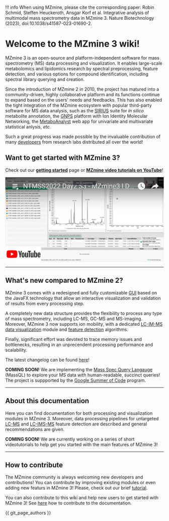 !!! info
    When using MZmine, please cite the corresponding paper:
    Robin Schmid, Steffen Heuckeroth, Ansgar Korf et al. Integrative analysis of multimodal mass spectrometry data in MZmine 3. Nature Biotechnology (2023), doi:10.1038/s41587-023-01690-2. 


# Welcome to the MZmine 3 wiki!

MZmine 3 is an open-source and platform-independent software for mass spectrometry (MS) data
processing and visualization. It enables large-scale metabolomics and lipidomics research by
spectral preprocessing, feature detection, and various options for compound identification,
including spectral library querying and creation.

Since the introduction of MZmine 2 in 2010, the project has matured into a community-driven, highly
collaborative platform and its functions continue to expand based on the users' needs and feedbacks.
This has also enabled the tight integration of the MZmine ecosystem with popular third-party
software for MS data analysis, such as
the [SIRIUS](https://bio.informatik.uni-jena.de/software/sirius/) suite for _in silico_ metabolite
annotation, the [GNPS](https://gnps.ucsd.edu/ProteoSAFe/static/gnps-splash.jsp?redirect=auth)
platform with Ion Identity Molecular Networking, the [MetaboAnalyst](https://www.metaboanalyst.ca/)
web app for univariate and multivariate statistical anlysis, _etc._

Such a great progress was made possible by the invaluable contribution of
many [developers](https://github.com/mzmine/mzmine3/graphs/contributors) from research labs
distributed all over the world!

## Want to get started with MZmine 3? 
 
Check out our **[getting started](getting_started.md)** page or **[MZmine video tutorials on YouTube](https://www.youtube.com/@mzmineproject/playlists)**!

![Youtube channel](index-youtube-channel.png)
 
---

## What's new compared to MZmine 2?

MZmine 3 comes with a redesigned and fully customizable [GUI](main-window-overview.md) based on the
JavaFX technology that allow an interactive visualization and validation of results from every
processing step.

A completely new data structure provides the flexibility to process any type of mass spectrometry,
including LC-MS, GC-MS and MS-imaging. Moreover, MZmine 3 now supports ion mobility, with a
dedicated [LC-IM-MS data visualization](visualization_modules/ims_raw_data_overview/IM-data-visualisation.md)
module and [feature detection](workflows/imsworkflow/ion-mobility-data-processing-workflow.md)
algorithms.

Finally, significant effort was devoted to trace memory issues and bottlenecks, resulting in an
unprecendent processing performance and scalability.

The latest changelog can be found [here](changelog.md)!

**COMING SOON!** We are implementing
the [Mass Spec Query Langauge](https://github.com/rformassspectrometry/SpectraQL) (MassQL) to
explore your MS data with human-readable, succinct queries! The project is suppported by
the [Google Summer of Code](https://summerofcode.withgoogle.com/) program.


---

## About this documentation

Here you can find documentation for both processing and visualization modules in MZmine 3. Moreover,
data processing pipelines for untargeted [LC-MS](workflows/lcmsworkflow/lcms-workflow.md)
and [LC-IMS-MS](workflows/imsworkflow/ion-mobility-data-processing-workflow.md) feature detection
are described and general recommendations are given.

**COMING SOON!** We are currently working on a series of short videotutorials to help get you
started with the main features of MZmine 3!

---

## How to contribute

The MZmine community is always welcoming new developers and contributions! You can contribute by
improving existing modules or even adding new featurs in MZmine 3! Please, check out our
brief [tutorial](http://mzmine.github.io/development.html).

You can also contribute to this wiki and help new users to get started with MZmine 3!
See [here](contribute.md) how to contribute to the documentation.

{{ git_page_authors }}
